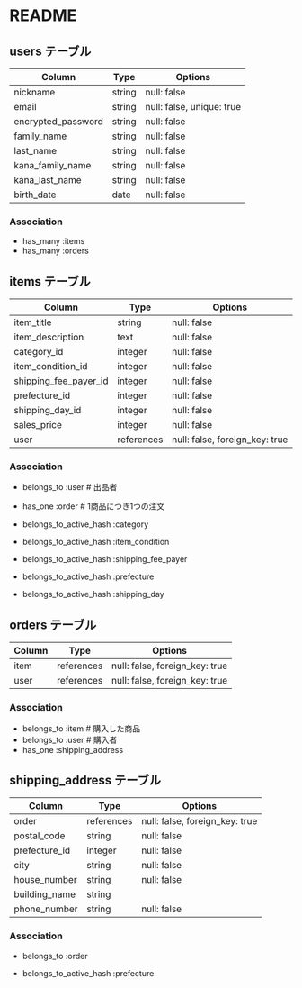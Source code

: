 # README

## users テーブル

| Column             | Type    | Options                   |
| ------------------ | ------  | ------------------------- |
| nickname           | string  | null: false               |
| email              | string  | null: false, unique: true |
| encrypted_password | string  | null: false               |
| family_name        | string  | null: false               |
| last_name          | string  | null: false               |
| kana_family_name   | string  | null: false               |
| kana_last_name     | string  | null: false               |
| birth_date         | date    | null: false               |

### Association

- has_many :items
- has_many :orders

## items テーブル

| Column                 | Type        | Options                        |
| ---------------------  | ----------  | ------------------------------ |
| item_title             | string      | null: false                    |
| item_description       | text        | null: false                    |
| category_id            | integer     | null: false                    |
| item_condition_id      | integer     | null: false                    |
| shipping_fee_payer_id  | integer     | null: false                    |
| prefecture_id          | integer     | null: false                    |
| shipping_day_id        | integer     | null: false                    |
| sales_price            | integer     | null: false                    |
| user                   | references  | null: false, foreign_key: true |

### Association

- belongs_to :user  # 出品者
- has_one :order    # 1商品につき1つの注文

- belongs_to_active_hash :category
- belongs_to_active_hash :item_condition
- belongs_to_active_hash :shipping_fee_payer
- belongs_to_active_hash :prefecture
- belongs_to_active_hash :shipping_day

## orders テーブル

| Column             | Type       | Options                        |
| ------------------ | ---------- | ------------------------------ |
| item               | references | null: false, foreign_key: true | 
| user               | references | null: false, foreign_key: true | 

### Association  
- belongs_to :item  # 購入した商品  
- belongs_to :user  # 購入者  
- has_one :shipping_address


## shipping_address テーブル

| Column           | Type       | Options                        |
| ---------------- | ---------- | ------------------------------ |
| order            | references | null: false, foreign_key: true | 
| postal_code      | string     | null: false                    |
| prefecture_id    | integer    | null: false                    | 
| city             | string     | null: false                    |  
| house_number     | string     | null: false                    |  
| building_name    | string     |                                |  
| phone_number     | string     | null: false                    |  

### Association  
- belongs_to :order 

- belongs_to_active_hash :prefecture